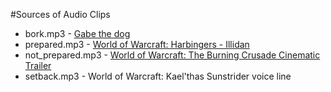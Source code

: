 #Sources of Audio Clips
* bork.mp3 - [Gabe the dog](https://www.youtube.com/watch?v=hO6G8jxV-YU)
* prepared.mp3 - [World of Warcraft: Harbingers - Illidan](https://www.youtube.com/watch?v=mUfOIvlC6Eo)
* not_prepared.mp3 - [World of Warcraft: The Burning Crusade Cinematic Trailer](https://www.youtube.com/watch?v=IBHL_-biMrQ)
* setback.mp3 - World of Warcraft: Kael'thas Sunstrider voice line